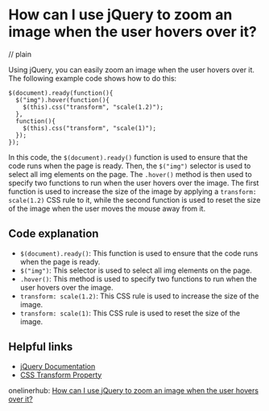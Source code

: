 # How can I use jQuery to zoom an image when the user hovers over it?
// plain

Using jQuery, you can easily zoom an image when the user hovers over it. The following example code shows how to do this:
```
$(document).ready(function(){
  $("img").hover(function(){
    $(this).css("transform", "scale(1.2)");
  },
  function(){
    $(this).css("transform", "scale(1)");
  });
});
```
In this code, the `$(document).ready()` function is used to ensure that the code runs when the page is ready. Then, the `$("img")` selector is used to select all img elements on the page. The `.hover()` method is then used to specify two functions to run when the user hovers over the image. The first function is used to increase the size of the image by applying a `transform: scale(1.2)` CSS rule to it, while the second function is used to reset the size of the image when the user moves the mouse away from it.

## Code explanation

- `$(document).ready()`: This function is used to ensure that the code runs when the page is ready.
- `$("img")`: This selector is used to select all img elements on the page.
- `.hover()`: This method is used to specify two functions to run when the user hovers over the image.
- `transform: scale(1.2)`: This CSS rule is used to increase the size of the image.
- `transform: scale(1)`: This CSS rule is used to reset the size of the image.

## Helpful links
- [jQuery Documentation](https://api.jquery.com/)
- [CSS Transform Property](https://www.w3schools.com/cssref/css3_pr_transform.asp)

onelinerhub: [How can I use jQuery to zoom an image when the user hovers over it?](https://onelinerhub.com/jquery/how-can-i-use-jquery-to-zoom-an-image-when-the-user-hovers-over-it)